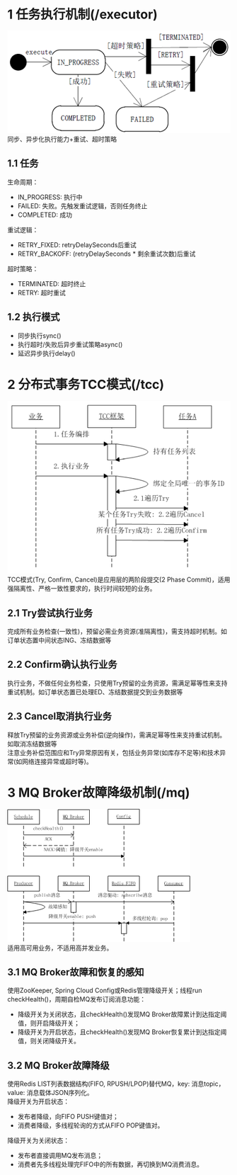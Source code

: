 # 1 任务执行机制(/executor)
![任务执行状态图](/dev-book/uml/ExecutorStatus.png)<br />
同步、异步化执行能力+重试、超时策略
## 1.1 任务
生命周期：
- IN_PROGRESS: 执行中
- FAILED: 失败。先触发重试逻辑，否则任务终止
- COMPLETED: 成功

重试逻辑：
- RETRY_FIXED: retryDelaySeconds后重试
- RETRY_BACKOFF: (retryDelaySeconds * 剩余重试次数)后重试

超时策略：
- TERMINATED: 超时终止
- RETRY: 超时重试

## 1.2 执行模式
- 同步执行sync()
- 执行超时/失败后异步重试策略async()
- 延迟异步执行delay()

# 2 分布式事务TCC模式(/tcc)
![TCC时序图](/dev-book/uml/TccSequence.png)<br />
TCC模式(Try, Confirm, Cancel)是应用层的两阶段提交(2 Phase Commit)，适用强隔离性、严格一致性要求的，执行时间较短的业务。
## 2.1 Try尝试执行业务
完成所有业务检查(一致性)，预留必需业务资源(准隔离性)，需支持超时机制。如订单状态置中间状态ING、冻结数据等
## 2.2 Confirm确认执行业务
执行业务，不做任何业务检查，只使用Try预留的业务资源，需满足幂等性来支持重试机制。如订单状态置已处理ED、冻结数据提交到业务数据等
## 2.3 Cancel取消执行业务
释放Try预留的业务资源或业务补偿(逆向操作)，需满足幂等性来支持重试机制。如取消冻结数据等<br />
注意业务补偿范围应和Try异常原因有关，包括业务异常(如库存不足等)和技术异常(如网络连接异常或超时等)。
# 3 MQ Broker故障降级机制(/mq)
![MQ Broker故障降级时序图](/dev-book/uml/MqFallbackSequence.png)<br />
适用高可用业务，不适用高并发业务。
## 3.1 MQ Broker故障和恢复的感知
使用ZooKeeper, Spring Cloud Config或Redis管理降级开关；线程run checkHealth()，周期自检MQ发布订阅消息功能：
- 降级开关为关闭状态，且checkHealth()发现MQ Broker故障累计到达指定阈值，则开启降级开关；
- 降级开关为开启状态，且checkHealth()发现MQ Broker恢复累计到达指定阈值，则关闭降级开关。

## 3.2 MQ Broker故障降级
使用Redis LIST列表数据结构(FIFO, RPUSH/LPOP)替代MQ，key: 消息topic，value: 消息载体JSON序列化。<br />
降级开关为开启状态：
- 发布者降级，向FIFO PUSH键值对；
- 消费者降级，多线程轮询的方式从FIFO POP键值对。

降级开关为关闭状态：
- 发布者直接调用MQ发布消息；
- 消费者先多线程处理完FIFO中的所有数据，再切换到MQ消费消息。


